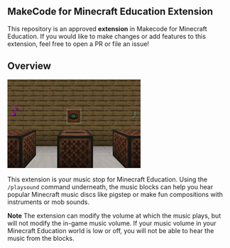 ## MakeCode for Minecraft Education Extension

This repository is an approved **extension** in Makecode for Minecraft Education. If you would like to make changes or add features to this extension, feel free to open a PR or file an issue!

## Overview

<img src='./icon.png'>

This extension is your music stop for Minecraft Education. Using the `/playsound` command underneath, the music blocks can help you hear popular Minecraft music discs like pigstep or make fun compositions with instruments or mob sounds. 

**Note** 
The extension can modify the volume at which the music plays, but will not modify the in-game music volume. If your music volume in your Minecraft Education world is low or off, you will not be able to hear the music from the blocks. 